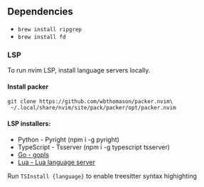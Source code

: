 ## Dependencies
*  `brew install ripgrep`
*  `brew install fd`

### LSP
To run nvim LSP, install language servers locally.

#### Install packer
```
git clone https://github.com/wbthomason/packer.nvim\
 ~/.local/share/nvim/site/pack/packer/opt/packer.nvim
```

#### LSP installers:
- Python - Pyright (npm i -g pyright)
- TypeScript - Tsserver (npm i -g typescript tsserver)
- [Go - gopls](https://pkg.go.dev/golang.org/x/tools/gopls#readme-installation)
- [Lua - Lua language server](https://jdhao.github.io/2021/08/12/nvim_sumneko_lua_conf/)

Run `TSInstall {language}` to enable treesitter syntax highighting
